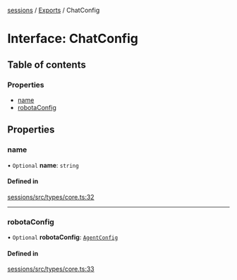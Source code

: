 <!-- 
 ⚠️  AUTO-GENERATED FILE - DO NOT EDIT MANUALLY
 This file is automatically generated by scripts/docs-generator.js
 To make changes, edit the source TypeScript files or update the generator script
-->

[sessions](../../) / [Exports](../modules) / ChatConfig

# Interface: ChatConfig

## Table of contents

### Properties

- [name](ChatConfig#name)
- [robotaConfig](ChatConfig#robotaconfig)

## Properties

### name

• `Optional` **name**: `string`

#### Defined in

[sessions/src/types/core.ts:32](https://github.com/woojubb/robota/blob/d84cd2e1e6915e9f7e9aff8f9b06df02e55c139b/packages/sessions/src/types/core.ts#L32)

___

### robotaConfig

• `Optional` **robotaConfig**: [`AgentConfig`](AgentConfig)

#### Defined in

[sessions/src/types/core.ts:33](https://github.com/woojubb/robota/blob/d84cd2e1e6915e9f7e9aff8f9b06df02e55c139b/packages/sessions/src/types/core.ts#L33)
